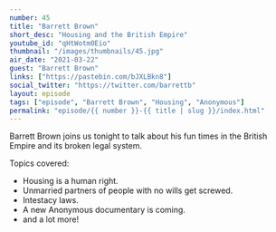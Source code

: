 ```yaml
---
number: 45
title: "Barrett Brown"
short_desc: "Housing and the British Empire"
youtube_id: "qHtWotm0Eio"
thumbnail: "/images/thumbnails/45.jpg"
air_date: "2021-03-22"
guest: "Barrett Brown"
links: ["https://pastebin.com/bJXLBkn8"]
social_twitter: "https://twitter.com/barrettb"
layout: episode
tags: ["episode", "Barrett Brown", "Housing", "Anonymous"]
permalink: "episode/{{ number }}-{{ title | slug }}/index.html"
---
```


Barrett Brown joins us tonight to talk about his fun times in the British Empire and its broken legal system.

Topics covered:

- Housing is a human right.
- Unmarried partners of people with no wills get screwed.
- Intestacy laws.
- A new Anonymous documentary is coming.
- and a lot more!
